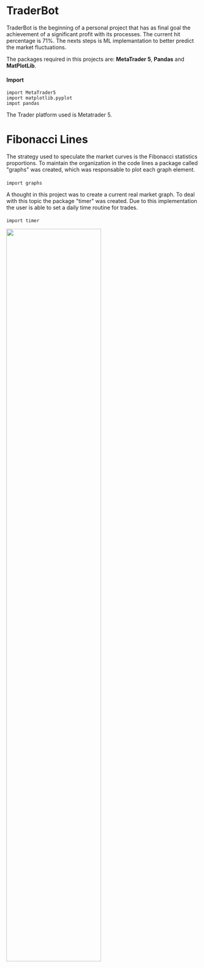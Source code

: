 # TraderBot
TraderBot is the beginning of a personal project that has as final goal the achievement of a significant profit with its processes. The current hit percentage is 71%. The nexts steps is ML implemantation to better predict the market fluctuations.

The packages required in this projects are: **MetaTrader 5**, **Pandas** and **MatPlotLib**.

#### Import
    import MetaTrader5
    import matplotlib.pyplot
    impot pandas

The Trader platform used is Metatrader 5.

# Fibonacci Lines
The strategy used to speculate the market curves is the Fibonacci statistics proportions. To maintain the organization in the code lines a package called "graphs" was created, which was responsable to plot each graph element.

#### 
    import graphs

A thought in this project was to create a current real market graph. To deal with this topic the package "timer" was created. Due to this implementation the user is able to set a daily time routine for trades. 

#### 
    import timer


<img src="https://user-images.githubusercontent.com/78438631/110786473-f2f0f300-824a-11eb-8de3-83a6f29c197a.PNG" width="70%" height="70%">

